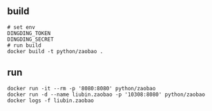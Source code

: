 ## build

```shell
# set env 
DINGDING_TOKEN
DINGDING_SECRET
# run build 
docker build -t python/zaobao .
```

## run

```shell
docker run -it --rm -p '8080:8080' python/zaobao
docker run -d --name liubin.zaobao -p '10308:8080' python/zaobao
docker logs -f liubin.zaobao
```